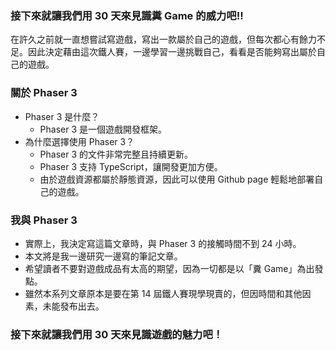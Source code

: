 ### 接下來就讓我們用 30 天來見識糞 Game 的威力吧!!

在許久之前就一直想嘗試寫遊戲，寫出一款屬於自己的遊戲，但每次都心有餘力不足。因此決定藉由這次鐵人賽，一邊學習一邊挑戰自己，看看是否能夠寫出屬於自己的遊戲。

### 關於 Phaser 3

- Phaser 3 是什麼？
  - Phaser 3 是一個遊戲開發框架。
- 為什麼選擇使用 Phaser 3？
  - Phaser 3 的文件非常完整且持續更新。
  - Phaser 3 支持 TypeScript，讓開發更加方便。
  - 由於遊戲資源都屬於靜態資源，因此可以使用 Github page 輕鬆地部署自己的遊戲。

### 我與 Phaser 3

- 實際上，我決定寫這篇文章時，與 Phaser 3 的接觸時間不到 24 小時。
- 本文將是我一邊研究一邊寫的筆記文章。
- 希望讀者不要對遊戲成品有太高的期望，因為一切都是以「糞 Game」為出發點。
- 雖然本系列文章原本是要在第 14 屆鐵人賽現學現賣的，但因時間和其他因素，未能發布出去。

### 接下來就讓我們用 30 天來見識遊戲的魅力吧！
